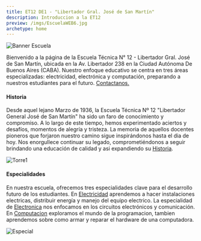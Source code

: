 ```yaml
---
title: ET12 DE1 - "Libertador Gral. José de San Martín"
description: Introduccion a la ET12
preview: /imgs/EscuelaWEB6.jpg
archetype: home
---
```


![Banner Escuela](/imgs/EscuelaWEB6.jpg)

Bienvenido a la página de la Escuela Técnica N° 12 - Libertador Gral. José de San Martín, ubicada en la Av. Libertador 238 en la Ciudad Autónoma De Buenos Aires (CABA). Nuestro enfoque educativo se centra en tres áreas especializadas: electricidad, electrónica y computación, preparando a nuestros estudiantes para el futuro. [Contactanos.](Contacto/_index.md)

#### Historia

Desde aquel lejano Marzo de 1936, la Escuela Técnica Nº 12 "Libertador General José de San Martín" ha sido un faro de conocimiento y compromiso. A lo largo de este tiempo, hemos experimentado aciertos y desafíos, momentos de alegría y tristeza. La memoria de aquellos docentes pioneros que forjaron nuestro camino sigue inspirándonos hasta el dia de hoy. Nos enorgullece continuar su legado, comprometiéndonos a seguir brindando una educación de calidad y asi expandiendo su [Historia](Historia/_index.md).

![Torre1](https://i.imghippo.com/files/req4r1716925430.png)

#### Especialidades

En nuestra escuela, ofrecemos tres especialidades clave para el desarrollo futuro de los estudiantes. En [Electricidad](especialidades/electricidad.md) aprendemos a hacer instalaciones electricas, distribuir energía y manejo del equipo electrico. La especialidad de [Electronica](especialidades/electronica.md) nos enfocamos en los circuitos electrónicos y comunicación. En [Computacion](especialidades/computacion.md) exploramos el mundo de la programacion, tambien aprendemos sobre como armar y reparar el hardware de una computadora.


![Especial](/imgs/Especialidades.png)
